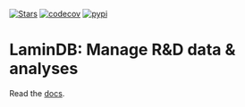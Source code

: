 [![Stars](https://img.shields.io/github/stars/laminlabs/lamindb?logo=GitHub&color=yellow)](https://github.com/laminlabs/lamindb)
[![codecov](https://codecov.io/gh/laminlabs/lamindb/branch/main/graph/badge.svg?token=VKMRJ7OWR3)](https://codecov.io/gh/laminlabs/lamindb)
[![pypi](https://img.shields.io/pypi/v/lamindb?color=%2334D058&label=pypi%20package)](https://pypi.org/project/lamindb)

# LaminDB: Manage R&D data & analyses

Read the [docs](https://lamin.ai/docs/lamindb).
